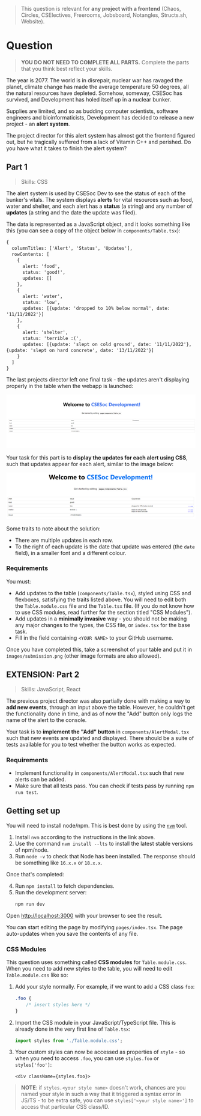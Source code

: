 > This question is relevant for **any project with a frontend** (Chaos, Circles,
> CSElectives, Freerooms, Jobsboard, Notangles, Structs.sh, Website).

# Question

> **YOU DO NOT NEED TO COMPLETE ALL PARTS.** Complete the parts that you think best
> reflect your skills.

The year is 2077. The world is in disrepair, nuclear war has ravaged the planet,
climate change has made the average temperature 50 degrees, all the natural resources
have depleted. Somehow, someway, CSESoc has survived, and Development has holed itself
up in a nuclear bunker.

Supplies are limited, and so as budding computer scientists, software engineers and
bioinformaticists, Development has decided to release a new project - an **alert system**.

The project director for this alert system has almost got the frontend figured out,
but he tragically suffered from a lack of Vitamin C++ and perished. Do you have what
it takes to finish the alert system?

## Part 1

> Skills: CSS

The alert system is used by CSESoc Dev to see the status of each of the bunker's vitals.
The system displays **alerts** for vital resources such as food, water and shelter, and
each alert has a **status** (a string) and any number of **updates** (a string and the
date the update was filed).

The data is represented as a JavaScript object, and it looks something like this (you
can see a copy of the object below in `components/Table.tsx`):

```
{
  columnTitles: ['Alert', 'Status', 'Updates'],
  rowContents: [
    {
      alert: 'food',
      status: 'good!',
      updates: []
    },
    {
      alert: 'water',
      status: 'low',
      updates: [{update: 'dropped to 10% below normal', date: '11/11/2022'}]
    },
    {
      alert: 'shelter',
      status: 'terrible :(',
      updates: [{update: 'slept on cold ground', date: '11/11/2022'}, {update: 'slept on hard concrete', date: '13/11/2022'}]
    }
  ]
}
```

The last projects director left one final task - the updates aren't displaying
properly in the table when the webapp is launched:

![](images/current.png)

Your task for this part is to **display the updates for each alert using CSS**,
such that updates appear for each alert, similar to the image below:

![](images/solution.png)

Some traits to note about the solution:
- There are multiple updates in each row.
- To the right of each update is the date that update was entered (the `date` field),
  in a smaller font and a different colour.

### Requirements

You must:
- Add updates to the table (`components/Table.tsx`), styled using CSS and flexboxes,
  satisfying the traits listed above. You will need to edit both the `Table.module.css`
  file and the `Table.tsx` file. (If you do not know how to use CSS modules, read
  further for the section titled "CSS Modules").
- Add updates in a **minimally invasive** way - you should not be making any major
  changes to the types, the CSS file, or `index.tsx` for the base task.
- Fill in the field containing `<YOUR NAME>` to your GitHub username.

Once you have completed this, take a screenshot of your table and put it in `images/submission.png`
(other image formats are also allowed).

## EXTENSION: Part 2

> Skills: JavaScript, React

The previous project director was also partially done with making a way to **add
new events**, through an input above the table. However, he couldn't get the
functionality done in time, and as of now the "Add" button only logs the name of
the alert to the console.

Your task is to **implement the "Add" button** in `components/AlertModal.tsx` such
that new events are updated and displayed. There should be a suite of tests available
for you to test whether the button works as expected.

### Requirements

- Implement functionality in `components/AlertModal.tsx` such that new alerts can
  be added.
- Make sure that all tests pass. You can check if tests pass by running `npm run test`.

## Getting set up

You will need to install node/npm. This is best done by using the [`nvm`](https://github.com/nvm-sh/nvm) tool.

1. Install `nvm` according to the instructions in the link above.
2. Use the command `nvm install --lts` to install the latest stable versions of npm/node.
3. Run `node -v` to check that Node has been installed. The response should be
   something like `16.x.x` or `18.x.x`.

Once that's completed:

4. Run `npm install` to fetch dependencies.
5. Run the development server:
    ```bash
    npm run dev
    ```

Open [http://localhost:3000](http://localhost:3000) with your browser to see the result.

You can start editing the page by modifying `pages/index.tsx`. The page auto-updates
when you save the contents of any file.

### CSS Modules

This question uses something called **CSS modules** for `Table.module.css`. When you
need to add new styles to the table, you will need to edit `Table.module.css` like so:

1.  Add your style normally. For example, if we want to add a CSS class `foo`:

    ```css
    .foo {
        /* insert styles here */
    }
    ```

2.  Import the CSS module in your JavaScript/TypeScript file. This is already done
    in the very first line of `Table.tsx`:

    ```ts
    import styles from './Table.module.css';
    ```

3.  Your custom styles can now be accessed as properties of `style` - so when you
    need to access `.foo`, you can use `styles.foo` or `styles['foo']`:

    ```tsx
    <div className={styles.foo}>
    ```

> **NOTE**: if `styles.<your style name>` doesn't work, chances are you named your
> style in such a way that it triggered a syntax error in JS/TS - to be extra safe,
> you can use `styles['<your style name>']` to access that particular CSS class/ID.
